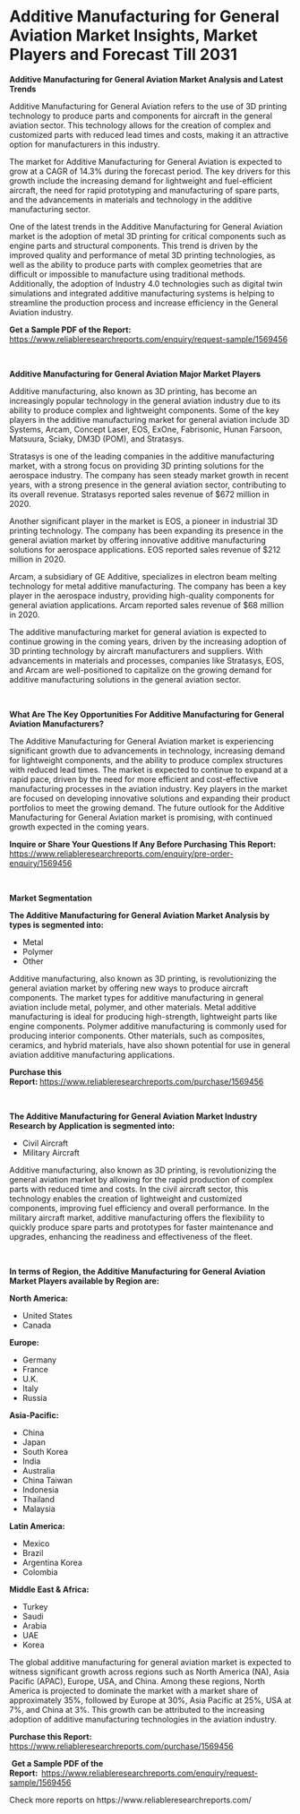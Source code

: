 <p><h1>Additive Manufacturing for General Aviation Market Insights, Market Players and Forecast Till 2031</h1></p><p><strong>Additive Manufacturing for General Aviation Market Analysis and Latest Trends</strong></p>
<p><p>Additive Manufacturing for General Aviation refers to the use of 3D printing technology to produce parts and components for aircraft in the general aviation sector. This technology allows for the creation of complex and customized parts with reduced lead times and costs, making it an attractive option for manufacturers in this industry.</p><p>The market for Additive Manufacturing for General Aviation is expected to grow at a CAGR of 14.3% during the forecast period. The key drivers for this growth include the increasing demand for lightweight and fuel-efficient aircraft, the need for rapid prototyping and manufacturing of spare parts, and the advancements in materials and technology in the additive manufacturing sector.</p><p>One of the latest trends in the Additive Manufacturing for General Aviation market is the adoption of metal 3D printing for critical components such as engine parts and structural components. This trend is driven by the improved quality and performance of metal 3D printing technologies, as well as the ability to produce parts with complex geometries that are difficult or impossible to manufacture using traditional methods. Additionally, the adoption of Industry 4.0 technologies such as digital twin simulations and integrated additive manufacturing systems is helping to streamline the production process and increase efficiency in the General Aviation industry.</p></p>
<p><strong>Get a Sample PDF of the Report:&nbsp;</strong> <a href="https://www.reliableresearchreports.com/enquiry/request-sample/1569456">https://www.reliableresearchreports.com/enquiry/request-sample/1569456</a></p>
<p>&nbsp;</p>
<p><strong>Additive Manufacturing for General Aviation Major Market Players</strong></p>
<p><p>Additive manufacturing, also known as 3D printing, has become an increasingly popular technology in the general aviation industry due to its ability to produce complex and lightweight components. Some of the key players in the additive manufacturing market for general aviation include 3D Systems, Arcam, Concept Laser, EOS, ExOne, Fabrisonic, Hunan Farsoon, Matsuura, Sciaky, DM3D (POM), and Stratasys.</p><p>Stratasys is one of the leading companies in the additive manufacturing market, with a strong focus on providing 3D printing solutions for the aerospace industry. The company has seen steady market growth in recent years, with a strong presence in the general aviation sector, contributing to its overall revenue. Stratasys reported sales revenue of $672 million in 2020.</p><p>Another significant player in the market is EOS, a pioneer in industrial 3D printing technology. The company has been expanding its presence in the general aviation market by offering innovative additive manufacturing solutions for aerospace applications. EOS reported sales revenue of $212 million in 2020.</p><p>Arcam, a subsidiary of GE Additive, specializes in electron beam melting technology for metal additive manufacturing. The company has been a key player in the aerospace industry, providing high-quality components for general aviation applications. Arcam reported sales revenue of $68 million in 2020.</p><p>The additive manufacturing market for general aviation is expected to continue growing in the coming years, driven by the increasing adoption of 3D printing technology by aircraft manufacturers and suppliers. With advancements in materials and processes, companies like Stratasys, EOS, and Arcam are well-positioned to capitalize on the growing demand for additive manufacturing solutions in the general aviation sector.</p></p>
<p>&nbsp;</p>
<p><strong>What Are The Key Opportunities For Additive Manufacturing for General Aviation Manufacturers?</strong></p>
<p><p>The Additive Manufacturing for General Aviation market is experiencing significant growth due to advancements in technology, increasing demand for lightweight components, and the ability to produce complex structures with reduced lead times. The market is expected to continue to expand at a rapid pace, driven by the need for more efficient and cost-effective manufacturing processes in the aviation industry. Key players in the market are focused on developing innovative solutions and expanding their product portfolios to meet the growing demand. The future outlook for the Additive Manufacturing for General Aviation market is promising, with continued growth expected in the coming years.</p></p>
<p><strong>Inquire or Share Your Questions If Any Before Purchasing This Report:</strong> <a href="https://www.reliableresearchreports.com/enquiry/pre-order-enquiry/1569456">https://www.reliableresearchreports.com/enquiry/pre-order-enquiry/1569456</a></p>
<p>&nbsp;</p>
<p><strong>Market Segmentation</strong></p>
<p><strong>The Additive Manufacturing for General Aviation Market Analysis by types is segmented into:</strong></p>
<p><ul><li>Metal</li><li>Polymer</li><li>Other</li></ul></p>
<p><p>Additive manufacturing, also known as 3D printing, is revolutionizing the general aviation market by offering new ways to produce aircraft components. The market types for additive manufacturing in general aviation include metal, polymer, and other materials. Metal additive manufacturing is ideal for producing high-strength, lightweight parts like engine components. Polymer additive manufacturing is commonly used for producing interior components. Other materials, such as composites, ceramics, and hybrid materials, have also shown potential for use in general aviation additive manufacturing applications.</p></p>
<p><strong>Purchase this Report:&nbsp;</strong><a href="https://www.reliableresearchreports.com/purchase/1569456">https://www.reliableresearchreports.com/purchase/1569456</a></p>
<p>&nbsp;</p>
<p><strong>The Additive Manufacturing for General Aviation Market Industry Research by Application is segmented into:</strong></p>
<p><ul><li>Civil Aircraft</li><li>Military Aircraft</li></ul></p>
<p><p>Additive manufacturing, also known as 3D printing, is revolutionizing the general aviation market by allowing for the rapid production of complex parts with reduced time and costs. In the civil aircraft sector, this technology enables the creation of lightweight and customized components, improving fuel efficiency and overall performance. In the military aircraft market, additive manufacturing offers the flexibility to quickly produce spare parts and prototypes for faster maintenance and upgrades, enhancing the readiness and effectiveness of the fleet.</p></p>
<p>&nbsp;</p>
<p><strong>In terms of Region, the Additive Manufacturing for General Aviation Market Players available by Region are:</strong></p>
<p>
    <p> <strong> North America: </strong>
        <ul>
            <li>United States</li>
            <li>Canada</li>
        </ul>
        </p> 
    <p> <strong> Europe: </strong>
        <ul>
            <li>Germany</li>
            <li>France</li>
            <li>U.K.</li>
            <li>Italy</li>
            <li>Russia</li>
        </ul>
        </p> 
    <p> <strong> Asia-Pacific: </strong>
        <ul>
            <li>China</li>
            <li>Japan</li>
            <li>South Korea</li>
            <li>India</li>
            <li>Australia</li>
            <li>China Taiwan</li>
            <li>Indonesia</li>
            <li>Thailand</li>
            <li>Malaysia</li>
        </ul>
        </p> 
    <p> <strong> Latin America: </strong>
        <ul>
            <li>Mexico</li>
            <li>Brazil</li>
            <li>Argentina Korea</li>
            <li>Colombia</li>
        </ul>
        </p> 
    <p> <strong> Middle East & Africa: </strong>
        <ul>
            <li>Turkey</li>
            <li>Saudi</li>
            <li>Arabia</li>
            <li>UAE</li>
            <li>Korea</li>
        </ul>
    </p>
    </p>
<p><p>The global additive manufacturing for general aviation market is expected to witness significant growth across regions such as North America (NA), Asia Pacific (APAC), Europe, USA, and China. Among these regions, North America is projected to dominate the market with a market share of approximately 35%, followed by Europe at 30%, Asia Pacific at 25%, USA at 7%, and China at 3%. This growth can be attributed to the increasing adoption of additive manufacturing technologies in the aviation industry.</p></p>
<p><strong>Purchase this Report: </strong><a href="https://www.reliableresearchreports.com/purchase/1569456">https://www.reliableresearchreports.com/purchase/1569456</a></p>
<p>&nbsp;<strong>Get a Sample PDF of the Report:&nbsp;&nbsp;</strong><a href="https://www.reliableresearchreports.com/enquiry/request-sample/1569456">https://www.reliableresearchreports.com/enquiry/request-sample/1569456</a></p>
<p><strong></strong></p>
<p>Check more reports on https://www.reliableresearchreports.com/</p>